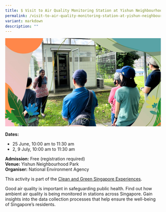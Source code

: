 ```yaml
---
title: $ Visit to Air Quality Monitoring Station at Yishun Neighbourhood Park
permalink: /visit-to-air-quality-monitoring-station-at-yishun-neighbourhood-park/
variant: markdown
description: ""
---
```

![Air Quality Monitoring ](/images/Tours/Air_Quality_Monitoring.jpg)

**Dates:** <br>
* 25 June, 10:00 am to 11:30 am &nbsp;
* 2, 9 July, 10:00 am to 11:30 am<br>

**Admission:** Free (registration required) <br>
**Venue:** Yishun Neighbourhood Park<br>
**Organiser:** National Environment Agency

This activity is part of the [Clean and Green Singapore Experiences](https://www.cgs.gov.sg/cgs-experiences).&nbsp;

Good air quality is important in safeguarding public health. Find out how ambient air quality is being monitored in stations across Singapore. Gain insights into the data collection processes that help ensure the well-being of Singapore’s residents.

<a class="btn-link" target="_blank" href="https://www.eventbrite.sg/e/a-breath-of-fresh-air-singapores-ambient-air-quality-monitoring-stations-tickets-643525601397">
	<img src="/images/gogreensg_website-32.png">
</a>

<style>
	.btn-link {
		display: none;
	}
	a.btn-link[target="_blank"]:after {
	display: none;
}
	.btn-link > img {
		width: 100%;
	}
</style>